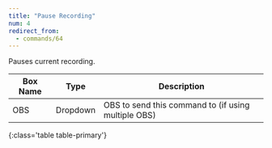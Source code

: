```yaml
---
title: "Pause Recording"
num: 4
redirect_from:
  - commands/64
---
```


Pauses current recording.

| Box Name | Type | Description | 
|-------|--------|--------
|OBS|Dropdown|OBS to send this command to (if using multiple OBS)|
{:class='table table-primary'}









